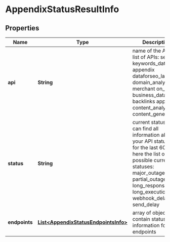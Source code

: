 

# AppendixStatusResultInfo


## Properties

| Name | Type | Description | Notes |
|------------ | ------------- | ------------- | -------------|
|**api** | **String** | name of the API the list of APIs: serp keywords_data appendix dataforseo_labs domain_analytics merchant on_page business_data backlinks app_data content_analysis content_generation |  [optional] |
|**status** | **String** | current status you can find all information about your API statuses for the last 60 days here the list of possible current statuses: major_outage partial_outage long_response_time long_execution_time webhook_delay send_delay |  [optional] |
|**endpoints** | [**List&lt;AppendixStatusEndpointsInfo&gt;**](AppendixStatusEndpointsInfo.md) | array of objects that contain status information for API endpoints |  [optional] |



